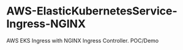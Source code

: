 # AWS-ElasticKubernetesService-Ingress-NGINX
AWS EKS Ingress with NGINX Ingress Controller. POC/Demo
